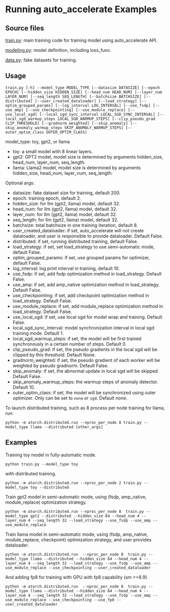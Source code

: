 # Running auto_accelerate Examples

## Source files

[train.py](./train.py): main training code for training model using auto_accelerate API.

[modeling.py](./modeling.py): model definition, including loss_func.

[data.py](./data.py): fake datasets for training.


## Usage

```
train.py [-h] --model_type MODEL_TYPE [--datasize DATASIZE] [--epoch EPOCH] [--hidden_size HIDDEN_SIZE] [--head_num HEAD_NUM] [--layer_num LAYER_NUM] [--seq_length SEQ_LENGTH] [--batchsize BATCHSIZE] [--distributed] [--user_created_dataloader] [--load_strategy] [--optim_grouped_params] [--log_interval LOG_INTERVAL] [--use_fsdp] [--use_amp] [--use_checkpointing] [--use_module_replace] [--use_local_sgd] [--local_sgd_sync_interval LOCAL_SGD_SYNC_INTERVAL] [--local_sgd_warmup_steps LOCAL_SGD_WARMUP_STEPS] [--clip_pseudo_grad CLIP_THRESHOLD] [--gradnorm_weighted] [--skip_anomaly] [--skip_anomaly_warmup_steps SKIP_ANOMALY_WARMUP_STEPS] [--outer_optim_class OUTER_OPTIM_CLASS]
```

model_type: toy, gpt2, or llama


- toy: a small model with 8 linear layers.
- gpt2: GPT2 model, model size is determined by arguments hidden_size, head_num, layer_num, seq_length.
- llama: Llama2 model, model size is determined by arguments hidden_size, head_num, layer_num, seq_length.

Optional args:

+ datasize: fake dataset size for training, default 200.
+ epoch: training epoch, default 2.
+ hidden_size: for llm (gpt2, llama) model, default 32.
+ head_num: for llm (gpt2, llama) model, default 32.
+ layer_num: for llm (gpt2, llama) model, default 32.
+ seq_length: for llm (gpt2, llama) model, default 32.
+ batchsize: total batchsize in one training iteration, default 8.
+ user_created_dataloader: if set, auto_accelerate will not create dataloader, and user is responsible to provide dataloader. Default False.
+ distributed: if set, running distributed training, default False.
+ load_strategy: if set, set load_strategy to use semi-automatic mode, default False.
+ optim_grouped_params: if set, use grouped params for optimizer, default False.
+ log_interval: log print interval in training, default 10.
+ use_fsdp: if set, add fsdp optimization method in load_strategy. Default False.
+ use_amp: if set, add amp_native optimization method in load_strategy. Default False.
+ use_checkpointing: if set, add checkpoint optimization method in load_strategy. Default False.
+ use_module_replace: if set, add module_replace optimization method in load_strategy. Default False.
+ use_local_sgd: if set, use local sgd for model wrap and training. Default False.
+ local_sgd_sync_interval: model synchronization interval in local sgd training mode. Default 1.
+ local_sgd_warmup_steps: if set, the model will be first trained synchronously in a certain number of steps. Default 0.
+ clip_pseudo_grad: if set, the pseudo gradients in the local sgd will be clipped by this threshold. Default None.
+ gradnorm_weighted: if set, the pseudo gradient of each worker will be weighted by pseudo gradnorm. Default False.
+ skip_anomaly: if set, the abnormal update in local sgd will be skipped. Default False.
+ skip_anomaly_warmup_steps: the warmup steps of anomaly detector. Default 10.
+ outer_optim_class: if set, the model will be synchronized using outer optimizer. Only can be set to `none` or `sgd`. Default none.

To launch distributed training, such as 8 process per node training for llama,  run:

```
python -m atorch.distributed.run --nproc_per_node 8 train.py --model_type llama --distributed [other_args]
```

## Examples

Training toy model in fully-automatic mode.
```
python train.py --model_type toy
```
with distributed training.

```
python -m atorch.distributed.run --nproc_per_node 2 train.py --model_type toy --distributed
```

Train gpt2 model in semi-automatic mode, using (fsdp, amp_native, module_replace) optimization strategy.

```
python -m atorch.distributed.run --nproc_per_node 8  train.py --model_type gpt2 --distributed --hidden_size 64 --head_num 4 --layer_num 4 --seq_length 32 --load_strategy --use_fsdp --use_amp --use_module_replace
```

Train llama model in semi-automatic mode, using (fsdp, amp_native, module_replace, checkpoint) optimization strategy, and user provides dataloader.
```
python -m atorch.distributed.run  --nproc_per_node 8  train.py --model_type llama --distributed --hidden_size 64 --head_num 4 --layer_num 4 --seq_length 32 --load_strategy --use_fsdp --use_amp --use_module_replace --use_checkpointing --user_created_dataloader
```
And adding fp8 for training with GPU with fp8 capability (sm >=8.9).
```
python -m atorch.distributed.run  --nproc_per_node 8  train.py --model_type llama --distributed --hidden_size 64 --head_num 4 --layer_num 4 --seq_length 32 --load_strategy --use_fsdp --use_amp --use_module_replace --use_checkpointing --use_fp8 --user_created_dataloader
```